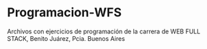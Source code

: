 # Programacion-WFS
Archivos con ejercicios de programación de la carrera de WEB FULL STACK, Benito Juárez, Pcia. Buenos Aires
